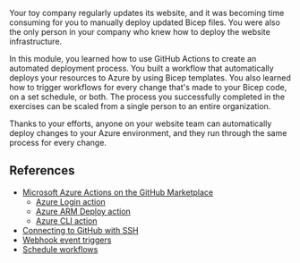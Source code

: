 Your toy company regularly updates its website, and it was becoming time consuming for you to manually deploy updated Bicep files. You were also the only person in your company who knew how to deploy the website infrastructure.

In this module, you learned how to use GitHub Actions to create an automated deployment process. You built a workflow that automatically deploys your resources to Azure by using Bicep templates. You also learned how to trigger workflows for every change that's made to your Bicep code, on a set schedule, or both. The process you successfully completed in the exercises can be scaled from a single person to an entire organization.

Thanks to your efforts, anyone on your website team can automatically deploy changes to your Azure environment, and they run through the same process for every change.

## References

- [Microsoft Azure Actions on the GitHub Marketplace](https://github.com/marketplace?type=actions&query=azure&verification=verified_creator)
  - [Azure Login action](https://github.com/marketplace/actions/azure-login)
  - [Azure ARM Deploy action](https://github.com/marketplace/actions/deploy-azure-resource-manager-arm-template#example-on-how-to-use-failonstderr)
  - [Azure CLI action](https://github.com/marketplace/actions/azure-cli-action)
- [Connecting to GitHub with SSH](https://docs.github.com/github/authenticating-to-github/connecting-to-github-with-ssh)
- [Webhook event triggers](https://docs.github.com/actions/reference/events-that-trigger-workflows)
- [Schedule workflows](https://docs.github.com/actions/using-workflows/events-that-trigger-workflows#schedule)
